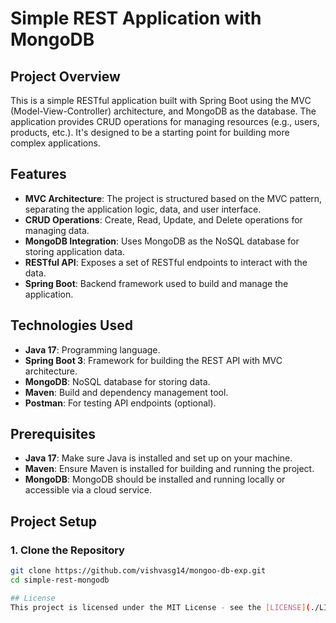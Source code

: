 # Simple REST Application with MongoDB

## Project Overview

This is a simple RESTful application built with Spring Boot using the MVC (Model-View-Controller) architecture, and MongoDB as the database. The application provides CRUD operations for managing resources (e.g., users, products, etc.). It's designed to be a starting point for building more complex applications.

## Features

- **MVC Architecture**: The project is structured based on the MVC pattern, separating the application logic, data, and user interface.
- **CRUD Operations**: Create, Read, Update, and Delete operations for managing data.
- **MongoDB Integration**: Uses MongoDB as the NoSQL database for storing application data.
- **RESTful API**: Exposes a set of RESTful endpoints to interact with the data.
- **Spring Boot**: Backend framework used to build and manage the application.

## Technologies Used

- **Java 17**: Programming language.
- **Spring Boot 3**: Framework for building the REST API with MVC architecture.
- **MongoDB**: NoSQL database for storing data.
- **Maven**: Build and dependency management tool.
- **Postman**: For testing API endpoints (optional).

## Prerequisites

- **Java 17**: Make sure Java is installed and set up on your machine.
- **Maven**: Ensure Maven is installed for building and running the project.
- **MongoDB**: MongoDB should be installed and running locally or accessible via a cloud service.

## Project Setup

### 1. Clone the Repository

```bash
git clone https://github.com/vishvasg14/mongoo-db-exp.git
cd simple-rest-mongodb

## License
This project is licensed under the MIT License - see the [LICENSE](./LICENSE) file for details.
